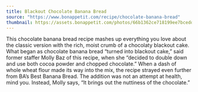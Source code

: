```yaml
---
title: Blackout Chocolate Banana Bread
source: "https://www.bonappetit.com/recipe/chocolate-banana-bread"
thumbnail: https://assets.bonappetit.com/photos/66b1362ce718199ee7bcedd2/1:1/w_2240,c_limit/BA130118pastry02_WEB_final.jpg
---
```


This chocolate banana bread recipe mashes up everything you love about the classic version with the rich, moist crumb of a chocolaty blackout cake. What began as chocolate banana bread “turned into blackout cake,” said former staffer Molly Baz of this recipe, when she “decided to double down and use both cocoa powder and chopped chocolate.” When a dash of whole wheat flour made its way into the mix, the recipe strayed even further from BA’s Best Banana Bread. The addition was not an attempt at health, mind you. Instead, Molly says, “It brings out the nuttiness of the chocolate.”
